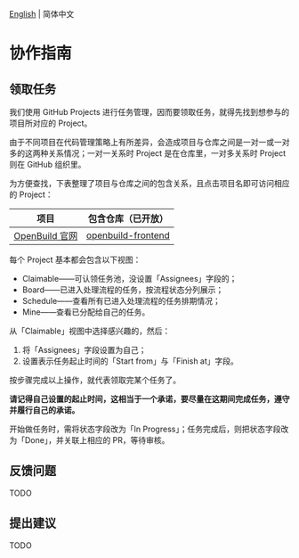 [English](./en.md) | 简体中文

# 协作指南

## 领取任务

我们使用 GitHub Projects 进行任务管理，因而要领取任务，就得先找到想参与的项目所对应的 Project。

由于不同项目在代码管理策略上有所差异，会造成项目与仓库之间是一对一或一对多的这两种关系情况；一对一关系时 Project 是在仓库里，一对多关系时 Project 则在 GitHub 组织里。

为方便查找，下表整理了项目与仓库之间的包含关系，且点击项目名即可访问相应的 Project：

| 项目 | 包含仓库（已开放） |
| --- | --- |
| [OpenBuild 官网](https://github.com/orgs/openbuildxyz/projects/9) | [openbuild-frontend](https://github.com/openbuildxyz/openbuild-frontend) |

每个 Project 基本都会包含以下视图：

- Claimable——可认领任务池，没设置「Assignees」字段的；
- Board——已进入处理流程的任务，按流程状态分列展示；
- Schedule——查看所有已进入处理流程的任务排期情况；
- Mine——查看已分配给自己的任务。

从「Claimable」视图中选择感兴趣的，然后：

1. 将「Assignees」字段设置为自己；
2. 设置表示任务起止时间的「Start from」与「Finish at」字段。

按步骤完成以上操作，就代表领取完某个任务了。

**请记得自己设置的起止时间，这相当于一个承诺，要尽量在这期间完成任务，遵守并履行自己的承诺。**

开始做任务时，需将状态字段改为「In Progress」；任务完成后，则把状态字段改为「Done」，并关联上相应的 PR，等待审核。

## 反馈问题

TODO

## 提出建议

TODO
